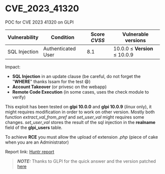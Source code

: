 # CVE_2023_41320
POC for CVE 2023 41320 on GLPI


| Vulnerability | Condition	| Score *CVSS* | Vulnerable versions |
| ------|-----|------|------|
| SQL Injection | Authenticated User | 8.1 | 10.0.0 $\leq$ **Version** $\leq$ 10.0.9 |

Impact:
 - **SQL Injection** in an update clause (be careful, do not forget the "**WHERE**" thanks Issam for the test :smile:)
 - **Account Takeover** (or privesc on the webapp)
 - **Remote Code Execution** (in some cases, uses the check module to verify)

This exploit has been tested on **glpi 10.0.0** and **glpi 10.0.9** (*linux* only), it might requires modification in order to work on other version. Mostly both function *extract_val_from_pref* and *set_user_val* might requires some changes. *set_user_val* stores the result of the sql injection in the **realname** field of the **glpi_users** table.

To achieve **RCE** you must allow the upload of extension *.php* (piece of cake when you are an Administrator)


Report link:
[Huntr report](https://huntr.com/bounties/77c672dd-319f-4b48-a704-dcffb4d5689a/)

> **_NOTE:_**  Thanks to GLPI for the quick answer and the version patched [here](https://github.com/glpi-project/glpi/tree/10.0.10)
